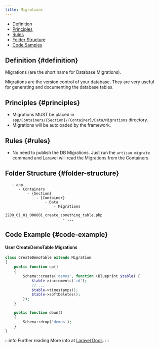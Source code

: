 ```yaml
---
title: Migrations
---
```


* [Definition](#definition)
* [Principles](#principles)
* [Rules](#rules)
* [Folder Structure](#folder-structure)
* [Code Samples](#code-samples)

## Definition {#definition}

Migrations (are the short name for Database Migrations).

Migrations are the version control of your database. They are very useful for generating and documenting the database tables.

## Principles {#principles}

- Migrations MUST be placed in `app/Containers/{Section}/{Container}/Data/Migrations` directory.
- Migrations will be autoloaded by the framework.

## Rules {#rules}

- No need to publish the DB Migrations. Just run the `artisan migrate` command and Laravel will read the Migrations from the Containers.

## Folder Structure {#folder-structure}

```
   - app
      - Containers
          - {Section}
              - {Container}
                  - Data
                      - Migrations
                          - 2200_01_01_000001_create_something_table.php
                          - ...
```

## Code Example {#code-example}

#### User CreateDemoTable Migrations

```php
class CreateDemoTable extends Migration
{
    public function up()
    {
        Schema::create('demos', function (Blueprint $table) {
            $table->increments('id');
            // ...
            $table->timestamps();
            $table->softDeletes();
        });
    }

    public function down()
    {
        Schema::drop('demos');
    }
}

```

:::info Further reading
More info at [Laravel Docs](https://laravel.com/docs/migrations).
:::
